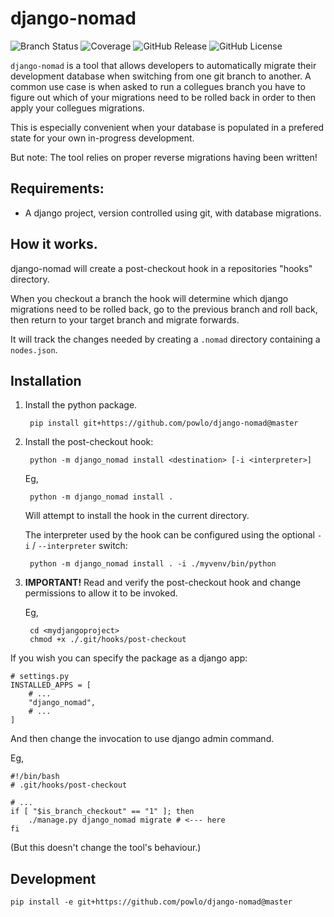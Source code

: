 # django-nomad 

![Branch Status](https://img.shields.io/github/actions/workflow/status/powlo/django-nomad/test.yml?label=master)
![Coverage](https://img.shields.io/badge/dynamic/json?url=https%3A%2F%2Fgist.githubusercontent.com%2Fpowlo%2Fff252eaf63bf534c44d73f9a79ffea28%2Fraw%2F4b5855782e44070c5eb9deebf61654ffbdc49a8b%2Fdjango-nomad_coverage.json&query=%24.totals.percent_covered_display&label=coverage&suffix=%)
![GitHub Release](https://img.shields.io/github/v/release/powlo/django-nomad)
![GitHub License](https://img.shields.io/github/license/powlo/django-nomad)

`django-nomad` is a tool that allows developers to automatically migrate their development database when switching from one git branch to another. A common use case is when asked to run a collegues branch you have to figure out which of your migrations need to be rolled back in order to then apply your collegues migrations.

This is especially convenient when your database is populated in a prefered state for your own in-progress development.

But note: The tool relies on proper reverse migrations having been written!

## Requirements:

- A django project, version controlled using git, with database migrations.


## How it works.

django-nomad will create a post-checkout hook in a repositories "hooks" directory.

When you checkout a branch the hook will determine which django migrations need to be rolled back, go to the previous branch and roll back, then return to your target branch and migrate forwards.

It will track the changes needed by creating a `.nomad` directory containing a `nodes.json`. 


## Installation

1) Install the python package.

        pip install git+https://github.com/powlo/django-nomad@master

2) Install the post-checkout hook:

        python -m django_nomad install <destination> [-i <interpreter>]

    Eg,

        python -m django_nomad install .

    Will attempt to install the hook in the current directory.
    
    The interpreter used by the hook can be configured using the optional `-i` / `--interpreter` switch:

        python -m django_nomad install . -i ./myvenv/bin/python

3) **IMPORTANT!** Read and verify the post-checkout hook and change permissions to allow it to be invoked.

    Eg,

        cd <mydjangoproject>
        chmod +x ./.git/hooks/post-checkout

If you wish you can specify the package as a django app:

    # settings.py
    INSTALLED_APPS = [
        # ...
        "django_nomad",
        # ...
    ]

And then change the invocation to use django admin command.

Eg,

    #!/bin/bash
    # .git/hooks/post-checkout

    # ...
    if [ "$is_branch_checkout" == "1" ]; then
        ./manage.py django_nomad migrate # <--- here
    fi

(But this doesn't change the tool's behaviour.)

## Development

    pip install -e git+https://github.com/powlo/django-nomad@master